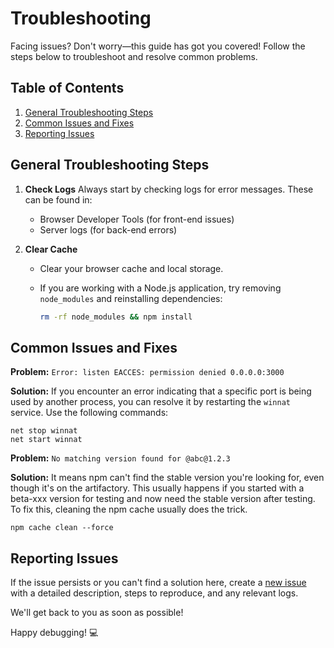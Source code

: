 # Troubleshooting

Facing issues? Don't worry—this guide has got you covered! Follow the steps below to troubleshoot and resolve common problems.

## Table of Contents

1. [General Troubleshooting Steps](#general-troubleshooting-steps)
1. [Common Issues and Fixes](#common-issues-and-fixes)
1. [Reporting Issues](#reporting-issues)

## General Troubleshooting Steps

1. **Check Logs**
   Always start by checking logs for error messages. These can be found in:

   - Browser Developer Tools (for front-end issues)
   - Server logs (for back-end errors)

1. **Clear Cache**

   - Clear your browser cache and local storage.
   - If you are working with a Node.js application, try removing `node_modules` and reinstalling dependencies:

     ```bash
     rm -rf node_modules && npm install
     ```

## Common Issues and Fixes

**Problem:** `Error: listen EACCES: permission denied 0.0.0.0:3000`

**Solution:** If you encounter an error indicating that a specific port is being used by another process, you can resolve it by restarting the `winnat` service. Use the following commands:

```shell
net stop winnat
net start winnat
```

**Problem:** `No matching version found for @abc@1.2.3`

**Solution:** It means npm can't find the stable version you're looking for, even though it's on the artifactory. This usually happens if you started with a beta-xxx version for testing and now need the stable version after testing. To fix this, cleaning the npm cache usually does the trick.

```shell
npm cache clean --force
```

## Reporting Issues

If the issue persists or you can't find a solution here, create a [new issue](https://github.com/HimanshuGoel/my-full-stack-learning-app/issues/new/choose) with a detailed description, steps to reproduce, and any relevant logs.

We'll get back to you as soon as possible!

Happy debugging! 💻
